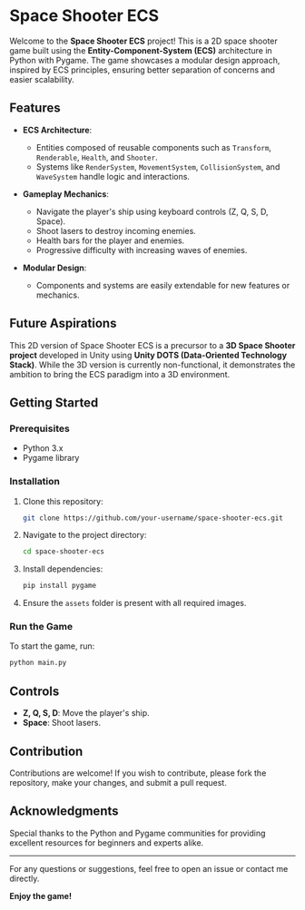 
# Space Shooter ECS

Welcome to the **Space Shooter ECS** project! This is a 2D space shooter game built using the **Entity-Component-System (ECS)** architecture in Python with Pygame. The game showcases a modular design approach, inspired by ECS principles, ensuring better separation of concerns and easier scalability.

## Features

- **ECS Architecture**:
  - Entities composed of reusable components such as `Transform`, `Renderable`, `Health`, and `Shooter`.
  - Systems like `RenderSystem`, `MovementSystem`, `CollisionSystem`, and `WaveSystem` handle logic and interactions.

- **Gameplay Mechanics**:
  - Navigate the player's ship using keyboard controls (Z, Q, S, D, Space).
  - Shoot lasers to destroy incoming enemies.
  - Health bars for the player and enemies.
  - Progressive difficulty with increasing waves of enemies.

- **Modular Design**:
  - Components and systems are easily extendable for new features or mechanics.

## Future Aspirations

This 2D version of Space Shooter ECS is a precursor to a **3D Space Shooter project** developed in Unity using **Unity DOTS (Data-Oriented Technology Stack)**. While the 3D version is currently non-functional, it demonstrates the ambition to bring the ECS paradigm into a 3D environment.

## Getting Started

### Prerequisites

- Python 3.x
- Pygame library

### Installation

1. Clone this repository:
   ```bash
   git clone https://github.com/your-username/space-shooter-ecs.git
   ```

2. Navigate to the project directory:
   ```bash
   cd space-shooter-ecs
   ```

3. Install dependencies:
   ```bash
   pip install pygame
   ```

4. Ensure the `assets` folder is present with all required images.

### Run the Game

To start the game, run:
```bash
python main.py
```

## Controls

- **Z, Q, S, D**: Move the player's ship.
- **Space**: Shoot lasers.

## Contribution

Contributions are welcome! If you wish to contribute, please fork the repository, make your changes, and submit a pull request.

## Acknowledgments

Special thanks to the Python and Pygame communities for providing excellent resources for beginners and experts alike.

---

For any questions or suggestions, feel free to open an issue or contact me directly.

**Enjoy the game!**
